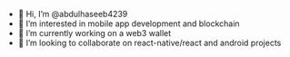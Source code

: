 - 👋 Hi, I’m @abdulhaseeb4239
- 👀 I’m interested in mobile app development and blockchain
- 🌱 I’m currently working on a web3 wallet
- 💞️ I’m looking to collaborate on react-native/react and android projects
